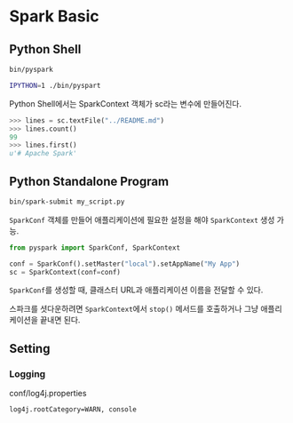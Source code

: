 # Spark Basic

## Python Shell

```bash
bin/pyspark
```

```bash
IPYTHON=1 ./bin/pyspart
```

Python Shell에서는 SparkContext 객체가 sc라는 변수에 만들어진다.

```python
>>> lines = sc.textFile("../README.md")
>>> lines.count()
99
>>> lines.first()
u'# Apache Spark'
```

## Python Standalone Program

```bash
bin/spark-submit my_script.py
```

`SparkConf` 객체를 만들어 애플리케이션에 필요한 설정을 해야 `SparkContext` 생성 가능.

```python
from pyspark import SparkConf, SparkContext

conf = SparkConf().setMaster("local").setAppName("My App")
sc = SparkContext(conf=conf)
```

`SparkConf`를 생성할 때, 클래스터 URL과 애플리케이션 이름을 전달할 수 있다.

스파크를 셧다운하려면 `SparkContext`에서 `stop()` 메서드를 호출하거나 그냥 애플리케이션을 끝내면 된다.

## Setting

### Logging

conf/log4j.properties

```
log4j.rootCategory=WARN, console
```
